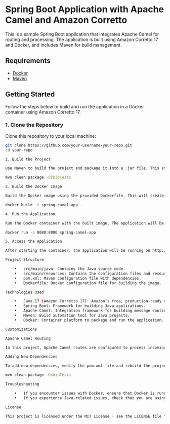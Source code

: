 # Spring Boot Application with Apache Camel and Amazon Corretto

This is a sample Spring Boot application that integrates Apache Camel for routing and processing. The application is built using Amazon Corretto 17 and Docker, and includes Maven for build management.

## Requirements

- [Docker](https://www.docker.com/get-started)
- [Maven](https://maven.apache.org/install.html)

## Getting Started

Follow the steps below to build and run the application in a Docker container using Amazon Corretto 17.

### 1. Clone the Repository

Clone this repository to your local machine:

```bash
git clone https://github.com/your-username/your-repo.git
cd your-repo

2. Build the Project

Use Maven to build the project and package it into a .jar file. This step is necessary before building the Docker image.

mvn clean package -DskipTests

3. Build the Docker Image

Build the Docker image using the provided Dockerfile. This will create a container image that runs the Spring Boot application with Amazon Corretto 17.

docker build -t spring-camel-app .

4. Run the Application

Run the Docker container with the built image. The application will be exposed on port 8080.

docker run -p 8080:8080 spring-camel-app

5. Access the Application

After starting the container, the application will be running on http://localhost:8080.

Project Structure

	•	src/main/java: Contains the Java source code.
	•	src/main/resources: Contains the configuration files and resources (e.g., application.properties).
	•	pom.xml: Maven configuration file with dependencies.
	•	Dockerfile: Docker configuration file for building the image.

Technologies Used

	•	Java 17 (Amazon Corretto 17): Amazon’s free, production-ready distribution of OpenJDK.
	•	Spring Boot: Framework for building Java applications.
	•	Apache Camel: Integration framework for building message routing and mediation rules.
	•	Maven: Build automation tool for Java projects.
	•	Docker: Container platform to package and run the application.

Customizations

Apache Camel Routing

In this project, Apache Camel routes are configured to process incoming requests and handle data transformations. You can modify the routes in the src/main/java package to fit your specific requirements.

Adding New Dependencies

To add new dependencies, modify the pom.xml file and rebuild the project with:

mvn clean package -DskipTests

Troubleshooting

	•	If you encounter issues with Docker, ensure that Docker is running and you have internet connectivity to download the required base images.
	•	If you experience Java-related issues, check that you are using the correct Java version (Amazon Corretto 17).

License

This project is licensed under the MIT License - see the LICENSE file for details.